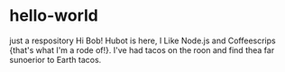 # hello-world
just a respository
Hi Bob!
Hubot is here, I Like Node.js and Coffeescrips {that's what I'm a rode of!}.
I've had tacos on the roon and find thea far sunoerior to Earth tacos.

